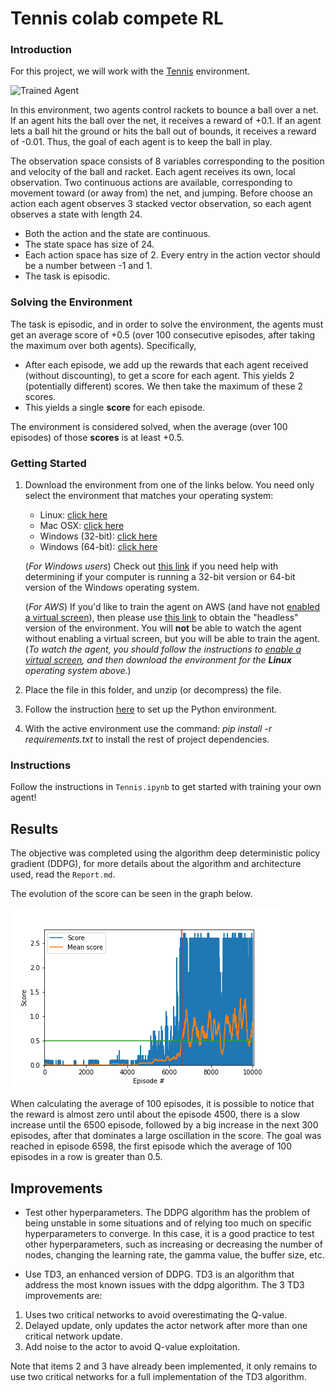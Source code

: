 [//]: # (Image References)

[image1]: https://user-images.githubusercontent.com/10624937/42135623-e770e354-7d12-11e8-998d-29fc74429ca2.gif "Trained Agent"
[image2]: https://user-images.githubusercontent.com/10624937/42135622-e55fb586-7d12-11e8-8a54-3c31da15a90a.gif "Soccer"


# Tennis colab compete RL

### Introduction

For this project, we will work with the [Tennis](https://github.com/Unity-Technologies/ml-agents/blob/master/docs/Learning-Environment-Examples.md#tennis) environment.

![Trained Agent][image1]

In this environment, two agents control rackets to bounce a ball over a net. If an agent hits the ball over the net, it receives a reward of +0.1.  If an agent lets a ball hit the ground or hits the ball out of bounds, it receives a reward of -0.01.  Thus, the goal of each agent is to keep the ball in play.

The observation space consists of 8 variables corresponding to the position and velocity of the ball and racket. Each agent receives its own, local observation.  Two continuous actions are available, corresponding to movement toward (or away from) the net, and jumping. 
Before choose an action each agent observes 3 stacked vector observation, so each agent observes a state with length 24.   

- Both the action and the state are continuous.
- The state space has size of 24.
- Each action space has size of 2. Every entry in the action vector should be a number between -1 and 1.
- The task is episodic.

### Solving the Environment

The task is episodic, and in order to solve the environment, the agents must get an average score of +0.5 (over 100 consecutive episodes, after taking the maximum over both agents). Specifically,

- After each episode, we add up the rewards that each agent received (without discounting), to get a score for each agent. This yields 2 (potentially different) scores. We then take the maximum of these 2 scores.
- This yields a single **score** for each episode.

The environment is considered solved, when the average (over 100 episodes) of those **scores** is at least +0.5.

### Getting Started

1. Download the environment from one of the links below.  You need only select the environment that matches your operating system:
    - Linux: [click here](https://s3-us-west-1.amazonaws.com/udacity-drlnd/P3/Tennis/Tennis_Linux.zip)
    - Mac OSX: [click here](https://s3-us-west-1.amazonaws.com/udacity-drlnd/P3/Tennis/Tennis.app.zip)
    - Windows (32-bit): [click here](https://s3-us-west-1.amazonaws.com/udacity-drlnd/P3/Tennis/Tennis_Windows_x86.zip)
    - Windows (64-bit): [click here](https://s3-us-west-1.amazonaws.com/udacity-drlnd/P3/Tennis/Tennis_Windows_x86_64.zip)
    
    (_For Windows users_) Check out [this link](https://support.microsoft.com/en-us/help/827218/how-to-determine-whether-a-computer-is-running-a-32-bit-version-or-64) if you need help with determining if your computer is running a 32-bit version or 64-bit version of the Windows operating system.

    (_For AWS_) If you'd like to train the agent on AWS (and have not [enabled a virtual screen](https://github.com/Unity-Technologies/ml-agents/blob/master/docs/Training-on-Amazon-Web-Service.md)), then please use [this link](https://s3-us-west-1.amazonaws.com/udacity-drlnd/P3/Tennis/Tennis_Linux_NoVis.zip) to obtain the "headless" version of the environment.  You will **not** be able to watch the agent without enabling a virtual screen, but you will be able to train the agent.  (_To watch the agent, you should follow the instructions to [enable a virtual screen](https://github.com/Unity-Technologies/ml-agents/blob/master/docs/Training-on-Amazon-Web-Service.md), and then download the environment for the **Linux** operating system above._)

2. Place the file in this folder, and unzip (or decompress) the file. 

3. Follow the instruction [here](https://github.com/udacity/deep-reinforcement-learning#dependencies) to set up the Python environment.

4. With the active environment use the command: *pip install -r requirements.txt* to install the rest of project dependencies.  

### Instructions

Follow the instructions in `Tennis.ipynb` to get started with training your own agent!  

## Results

The objective was completed using the algorithm deep deterministic policy gradient (DDPG), for more details about the algorithm and architecture used, read the `Report.md`.

The evolution of the score can be seen in the graph below.

![score by episode](score_by_episode.png)

When calculating the average of 100 episodes, it is possible to notice that the reward is almost zero until about the episode 4500, there is a slow increase until the 6500 episode, followed by a big increase in the next 300 episodes, after that dominates a large oscillation in the score.
The goal was reached in episode 6598, the first episode which the average of 100 episodes in a row is greater than 0.5.

## Improvements

- Test other hyperparameters.
The DDPG algorithm has the problem of being unstable in some situations and of relying too much on specific hyperparameters to converge.
In this case, it is a good practice to test other hyperparameters, such as increasing or decreasing the number of nodes, changing the learning rate, the gamma value, the buffer size, etc.

- Use TD3, an enhanced version of DDPG.
TD3 is an algorithm that address the most known issues with the ddpg algorithm.
The 3 TD3 improvements are:

1. Uses two critical networks to avoid overestimating the Q-value.
2. Delayed update, only updates the actor network after more than one critical network update.
3. Add noise to the actor to avoid Q-value exploitation.

Note that items 2 and 3 have already been implemented, it only remains to use two critical networks for a full implementation of the TD3 algorithm.

